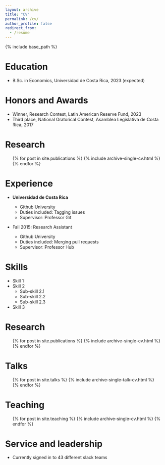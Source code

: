 ```yaml
---
layout: archive
title: "CV"
permalink: /cv/
author_profile: false
redirect_from:
  - /resume
---
```


{% include base_path %}

Education
======
* B.Sc. in Economics, Universidad de Costa Rica, 2023 (expected)



Honors and Awards
=====
* Winner, Research Contest, Latin American Reserve Fund, 2023
* Third place, National Oratorical Contest, Asamblea Legislativa de Costa Rica, 2017



Research
======
  <ul>{% for post in site.publications %}
    {% include archive-single-cv.html %}
  {% endfor %}</ul>



Experience
======
* **Universidad de Costa Rica**
  * Github University
  * Duties included: Tagging issues
  * Supervisor: Professor Git

* Fall 2015: Research Assistant
  * Github University
  * Duties included: Merging pull requests
  * Supervisor: Professor Hub



Skills
======
* Skill 1
* Skill 2
  * Sub-skill 2.1
  * Sub-skill 2.2
  * Sub-skill 2.3
* Skill 3

Research
======
  <ul>{% for post in site.publications %}
    {% include archive-single-cv.html %}
  {% endfor %}</ul>
  
Talks
======
  <ul>{% for post in site.talks %}
    {% include archive-single-talk-cv.html %}
  {% endfor %}</ul>
  
Teaching
======
  <ul>{% for post in site.teaching %}
    {% include archive-single-cv.html %}
  {% endfor %}</ul>
  
Service and leadership
======
* Currently signed in to 43 different slack teams
